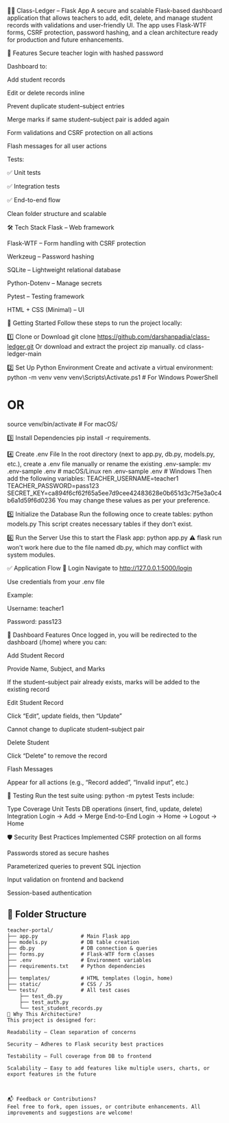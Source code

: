🧑‍🏫 Class-Ledger – Flask App
A secure and scalable Flask-based dashboard application that allows teachers to add, edit, delete, and manage student records with validations and user-friendly UI. The app uses Flask-WTF forms, CSRF protection, password hashing, and a clean architecture ready for production and future enhancements.



📌 Features
Secure teacher login with hashed password

Dashboard to:

Add student records

Edit or delete records inline

Prevent duplicate student–subject entries

Merge marks if same student–subject pair is added again

Form validations and CSRF protection on all actions

Flash messages for all user actions



Tests:

✅ Unit tests

✅ Integration tests

✅ End-to-end flow

Clean folder structure and scalable 



🛠️ Tech Stack
Flask – Web framework

Flask-WTF – Form handling with CSRF protection

Werkzeug – Password hashing

SQLite – Lightweight relational database

Python-Dotenv – Manage secrets

Pytest – Testing framework

HTML + CSS (Minimal) – UI 



🚀 Getting Started
Follow these steps to run the project locally:

1️⃣ Clone or Download
git clone https://github.com/darshanpadia/class-ledger.git
Or download and extract the project zip manually.
cd class-ledger-main

2️⃣ Set Up Python Environment
Create and activate a virtual environment:
python -m venv venv
venv\Scripts\Activate.ps1   # For Windows PowerShell
# OR
source venv/bin/activate    # For macOS/

3️⃣ Install Dependencies
pip install -r requirements.

4️⃣ Create .env File
In the root directory (next to app.py, db.py, models.py, etc.), create a .env file manually or rename the existing .env-sample:
mv .env-sample .env  # macOS/Linux
ren .env-sample .env  # Windows
Then add the following variables:
TEACHER_USERNAME=teacher1
TEACHER_PASSWORD=pass123
SECRET_KEY=ca894f6cf62f65a5ee7d9cee42483628e0b651d3c7f5e3a0c4b6a1d59f6d0236
You may change these values as per your preference.

5️⃣ Initialize the Database
Run the following once to create tables:
python models.py
This script creates necessary tables if they don’t exist.

6️⃣ Run the Server
Use this to start the Flask app:
python app.py
⚠️ flask run won't work here due to the file named db.py, which may conflict with system modules.



✅ Application Flow
🔐 Login
Navigate to http://127.0.0.1:5000/login

Use credentials from your .env file

Example:

Username: teacher1

Password: pass123



🧾 Dashboard Features
Once logged in, you will be redirected to the dashboard (/home) where you can:

Add Student Record

Provide Name, Subject, and Marks

If the student–subject pair already exists, marks will be added to the existing record

Edit Student Record

Click “Edit”, update fields, then “Update”

Cannot change to duplicate student–subject pair

Delete Student

Click “Delete” to remove the record

Flash Messages

Appear for all actions (e.g., “Record added”, “Invalid input”, etc.)



🧪 Testing
Run the test suite using:
python -m pytest
Tests include:

Type	Coverage
Unit Tests	DB operations (insert, find, update, delete)
Integration	Login → Add → Merge
End-to-End	Login → Home → Logout → Home



🛡️ Security Best Practices Implemented
CSRF protection on all forms

Passwords stored as secure hashes

Parameterized queries to prevent SQL injection

Input validation on frontend and backend

Session-based authentication



## 🧩 Folder Structure

```text
teacher-portal/
├── app.py              # Main Flask app
├── models.py           # DB table creation
├── db.py               # DB connection & queries
├── forms.py            # Flask-WTF form classes
├── .env                # Environment variables
├── requirements.txt    # Python dependencies
│
├── templates/          # HTML templates (login, home)
├── static/             # CSS / JS
└── tests/              # All test cases
    ├── test_db.py
    ├── test_auth.py
    └── test_student_records.py
🧠 Why This Architecture?
This project is designed for:

Readability – Clean separation of concerns

Security – Adheres to Flask security best practices

Testability – Full coverage from DB to frontend

Scalability – Easy to add features like multiple users, charts, or export features in the future



📬 Feedback or Contributions?
Feel free to fork, open issues, or contribute enhancements. All improvements and suggestions are welcome!